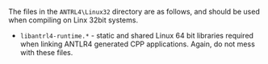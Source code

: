 The files in the ``ANTRL4\Linux32`` directory are as follows, and should be used when compiling on Linx 32bit systems.

* ``libantrl4-runtime.*``  - static and shared Linux 64 bit libraries required when linking ANTLR4 generated CPP applications. Again, do not mess with these files.

